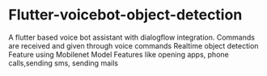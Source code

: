 # Flutter-voicebot-object-detection
A flutter based voice bot assistant with dialogflow integration.
Commands are received and given through voice commands
Realtime object detection Feature using Mobilenet Model
Features like opening apps, phone calls,sending sms, sending mails
